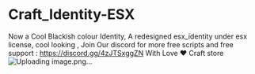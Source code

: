 # Craft_Identity-ESX
Now a Cool Blackish colour Identity, A redesigned esx_identity under esx license,  cool looking ,   Join Our discord for more free scripts and free support : https://discord.gg/4zJTSxggZN  With Love ❤️  Craft store
![Uploading image.png…]()
